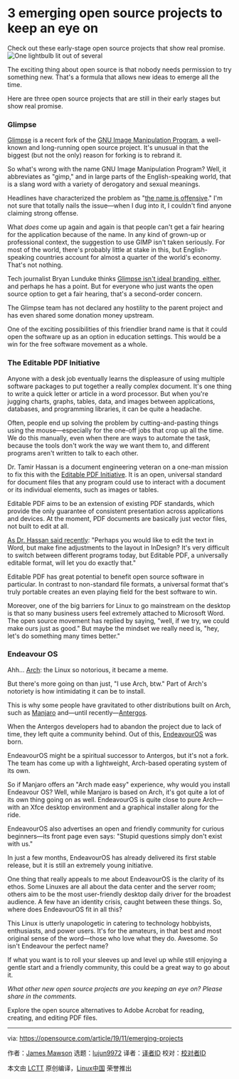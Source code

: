 [#]: collector: (lujun9972)
[#]: translator: ( )
[#]: reviewer: ( )
[#]: publisher: ( )
[#]: url: ( )
[#]: subject: (3 emerging open source projects to keep an eye on)
[#]: via: (https://opensource.com/article/19/11/emerging-projects)
[#]: author: (James Mawson https://opensource.com/users/dxmjames)

3 emerging open source projects to keep an eye on
======
Check out these early-stage open source projects that show real promise.
![One lightbulb lit out of several][1]

The exciting thing about open source is that nobody needs permission to try something new. That's a formula that allows new ideas to emerge all the time.

Here are three open source projects that are still in their early stages but show real promise.

### Glimpse

[Glimpse][2] is a recent fork of the [GNU Image Manipulation Program][3], a well-known and long-running open source project. It's unusual in that the biggest (but not the only) reason for forking is to rebrand it.

So what's wrong with the name GNU Image Manipulation Program? Well, it abbreviates as "gimp," and in large parts of the English-speaking world, that is a slang word with a variety of derogatory and sexual meanings.

Headlines have characterized the problem as "[the name is offensive][4]." I'm not sure that totally nails the issue—when I dug into it, I couldn't find anyone claiming strong offense.

What _does_ come up again and again is that people can't get a fair hearing for the application because of the name. In any kind of grown-up or professional context, the suggestion to use GIMP isn't taken seriously. For most of the world, there's probably little at stake in this, but English-speaking countries account for almost a quarter of the world's economy. That's not nothing.

Tech journalist Bryan Lunduke thinks [Glimpse isn't ideal branding, either][5], and perhaps he has a point. But for everyone who just wants the open source option to get a fair hearing, that's a second-order concern.

The Glimpse team has not declared any hostility to the parent project and has even shared some donation money upstream.

One of the exciting possibilities of this friendlier brand name is that it could open the software up as an option in education settings. This would be a win for the free software movement as a whole.

### The Editable PDF Initiative

Anyone with a desk job eventually learns the displeasure of using multiple software packages to put together a really complex document. It's one thing to write a quick letter or article in a word processor. But when you're jugging charts, graphs, tables, data, and images between applications, databases, and programming libraries, it can be quite a headache.

Often, people end up solving the problem by cutting-and-pasting things using the mouse—especially for the one-off jobs that crop up all the time. We do this manually, even when there are ways to automate the task, because the tools don't work the way we want them to, and different programs aren't written to talk to each other.

Dr. Tamir Hassan is a document engineering veteran on a one-man mission to fix this with the [Editable PDF Initiative][6]. It is an open, universal standard for document files that any program could use to interact with a document or its individual elements, such as images or tables.

Editable PDF aims to be an extension of existing PDF standards, which provide the only guarantee of consistent presentation across applications and devices. At the moment, PDF documents are basically just vector files, not built to edit at all.

[As Dr. Hassan said recently][7]: "Perhaps you would like to edit the text in Word, but make fine adjustments to the layout in InDesign? It's very difficult to switch between different programs today, but Editable PDF, a universally editable format, will let you do exactly that."

Editable PDF has great potential to benefit open source software in particular. In contrast to non-standard file formats, a universal format that's truly portable creates an even playing field for the best software to win.

Moreover, one of the big barriers for Linux to go mainstream on the desktop is that so many business users feel extremely attached to Microsoft Word. The open source movement has replied by saying, "well, if we try, we could make ours just as good." But maybe the mindset we really need is, "hey, let's do something many times better."

### Endeavour OS

Ahh… [Arch][8]: the Linux so notorious, it became a meme.

But there's more going on than just, "I use Arch, btw." Part of Arch's notoriety is how intimidating it can be to install.

This is why some people have gravitated to other distributions built on Arch, such as [Manjaro][9] and—until recently—[Antergos][10].

When the Antergos developers had to abandon the project due to lack of time, they left quite a community behind. Out of this, [EndeavourOS][11] was born.

EndeavourOS might be a spiritual successor to Antergos, but it's not a fork. The team has come up with a lightweight, Arch-based operating system of its own.

So if Manjaro offers an "Arch made easy" experience, why would you install Endeavour OS? Well, while Manjaro is based on Arch, it's got quite a lot of its own thing going on as well. EndeavourOS is quite close to pure Arch—with an Xfce desktop environment and a graphical installer along for the ride.

EndeavourOS also advertises an open and friendly community for curious beginners—its front page even says: "Stupid questions simply don't exist with us."

In just a few months, EndeavourOS has already delivered its first stable release, but it is still an extremely young initiative.

One thing that really appeals to me about EndeavourOS is the clarity of its ethos. Some Linuxes are all about the data center and the server room; others aim to be the most user-friendly desktop daily driver for the broadest audience. A few have an identity crisis, caught between these things. So, where does EndeavourOS fit in all this?

This Linux is utterly unapologetic in catering to technology hobbyists, enthusiasts, and power users. It's for the amateurs, in that best and most original sense of the word—those who love what they do. Awesome. So isn't Endeavour the perfect name?

If what you want is to roll your sleeves up and level up while still enjoying a gentle start and a friendly community, this could be a great way to go about it.

_What other new open source projects are you keeping an eye on? Please share in the comments._

Explore the open source alternatives to Adobe Acrobat for reading, creating, and editing PDF files.

--------------------------------------------------------------------------------

via: https://opensource.com/article/19/11/emerging-projects

作者：[James Mawson][a]
选题：[lujun9972][b]
译者：[译者ID](https://github.com/译者ID)
校对：[校对者ID](https://github.com/校对者ID)

本文由 [LCTT](https://github.com/LCTT/TranslateProject) 原创编译，[Linux中国](https://linux.cn/) 荣誉推出

[a]: https://opensource.com/users/dxmjames
[b]: https://github.com/lujun9972
[1]: https://opensource.com/sites/default/files/styles/image-full-size/public/lead-images/BUSINESS_lightbulbs.png?itok=pwp22hTw (One lightbulb lit out of several)
[2]: https://glimpse-editor.org/
[3]: https://www.gimp.org/
[4]: https://itsfoss.com/gimp-fork-glimpse/
[5]: https://www.youtube.com/watch?v=CV1HZU4KFHc
[6]: https://editablepdf.org/
[7]: https://dxmtechsupport.com.au/editable-pdf-interview
[8]: https://www.archlinux.org/
[9]: https://manjaro.org/
[10]: https://antergos.com/
[11]: https://endeavouros.com/
